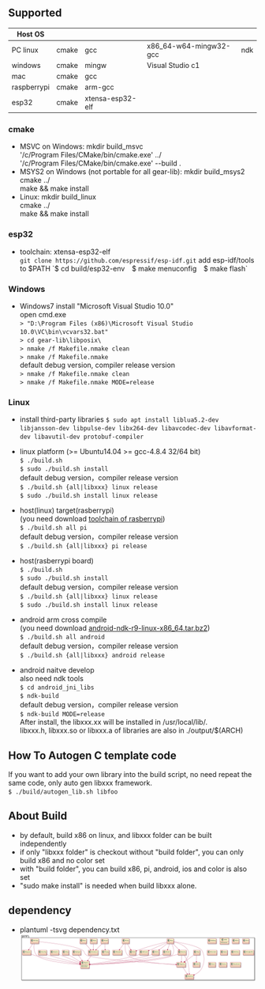 
## Supported
| Host OS    |       |       |                        |     |
|------------|-------|-------|------------------------|-----|
|PC linux    | cmake | gcc   | x86_64-w64-mingw32-gcc | ndk |
|windows     | cmake | mingw | Visual Studio c1       |     |
|mac         | cmake | gcc   | | |
|raspberrypi | cmake |arm-gcc| | |
|esp32       | cmake | xtensa-esp32-elf   | | |

### cmake
   * MSVC on Windows:
     mkdir build_msvc  
     '/c/Program Files/CMake/bin/cmake.exe' ../  
     '/c/Program Files/CMake/bin/cmake.exe' --build .  
   * MSYS2 on Windows (not portable for all gear-lib):
     mkdir build_msys2  
     cmake ../  
     make && make install  
   * Linux:
     mkdir build_linux  
     cmake ../  
     make && make install  

### esp32
   * toolchain: xtensa-esp32-elf  
     `git clone https://github.com/espressif/esp-idf.git`
    add esp-idf/tools to $PATH 
    `$ cd build/esp32-env` 
    `$ make menuconfig` 
    `$ make flash` 

### Windows
  * Windows7 install "Microsoft Visual Studio 10.0"  
    open cmd.exe  
   `> "D:\Program Files (x86)\Microsoft Visual Studio 10.0\VC\bin\vcvars32.bat"`  
   `> cd gear-lib\libposix\`  
   `> nmake /f Makefile.nmake clean`  
   `> nmake /f Makefile.nmake`  
   default debug version, compiler release version  
   `> nmake /f Makefile.nmake clean`  
   `> nmake /f Makefile.nmake MODE=release`
   
### Linux
  * install third-party libraries
   `$ sudo apt install liblua5.2-dev libjansson-dev libpulse-dev libx264-dev libavcodec-dev libavformat-dev libavutil-dev protobuf-compiler`

  * linux platform (>= Ubuntu14.04 >= gcc-4.8.4 32/64 bit)  
   `$ ./build.sh`     
   `$ sudo ./build.sh install`  
   default debug version，compiler release version  
   `$ ./build.sh {all|libxxx} linux release`   
   `$ sudo ./build.sh install linux release`  
   
  * host(linux) target(rasberrypi)  
    (you need download [toolchain of rasberrypi](https://github.com/raspberrypi/tools.git))  
   `$ ./build.sh all pi`  
   default debug version，compiler release version  
   `$ ./build.sh {all|libxxx} pi release`  

  * host(rasberrypi board)  
   `$ ./build.sh`  
   `$ sudo ./build.sh install`  
   default debug version，compiler release version  
   `$ ./build.sh {all|libxxx} linux release`  
   `$ sudo ./build.sh install linux release`  

  * android arm cross compile  
   (you need download [android-ndk-r9-linux-x86_64.tar.bz2](http://dl.google.com/android/ndk/android-ndk-r9-linux-x86_64.tar.bz2))  
   `$ ./build.sh all android`  
   default debug version，compiler release version  
   `$ ./build.sh {all|libxxx} android release`  
   
  * android naitve develop  
    also need ndk tools  
   `$ cd android_jni_libs`  
   `$ ndk-build`  
   default debug version，compiler release version  
   `$ ndk-build MODE=release`  
   After install, the libxxx.xx will be installed in /usr/local/lib/.  
   libxxx.h, libxxx.so or libxxx.a of libraries are also in ./output/$(ARCH)  

## How To Autogen C template code
   If you want to add your own library into the build script, no need repeat the same code, only auto gen libxxx framework.  
  `$ ./build/autogen_lib.sh libfoo`

## About Build
  * by default, build x86 on linux, and libxxx folder can be built independently
  * if only "libxxx folder" is checkout without "build folder", you can only build x86 and no color set
  * with "build folder", you can build x86, pi, android, ios and color is also set
  * "sudo make install" is needed when build libxxx alone.

## dependency
  * plantuml -tsvg dependency.txt
  ![dependency](build/dependency.svg)  
